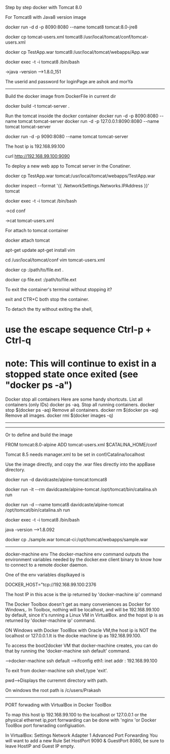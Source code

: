 Step by step docker with Tomcat 8.0

For Tomcat8 with Java8 version image 

docker run -d d -p 8090:8080 --name tomcat8 tomcat:8.0-jre8

docker cp tomcat-users.xml tomcat8:/usr/local/tomcat/conf/tomcat-users.xml
 
docker cp TestApp.war tomcat8:/usr/local/tomcat/webapps/App.war


docker exec -t -i tomcat8 /bin/bash

->java -version -->1.8.0_151


The userid and password for loginPage are ashok and morYa

********************************

Build the docker image from DockerFile in current dir

docker build -t tomcat-server .

Run the tomcat insoide the docker container
docker run -d -p 8090:8080 --name tomcat tomcat-server
docker run -d -p 127.0.0.1:8090:8080 --name tomcat tomcat-server

docker run -d -p 9090:8080 --name tomcat tomcat-server

The host ip is 192.168.99.100

curl http://192.168.99.100:9090
 
To deploy a new web app to Tomcat server in the Conatiner.

docker cp TestApp.war tomcat:/usr/local/tomcat/webapps/TestApp.war


docker inspect --format '{{ .NetworkSettings.Networks.IPAddress }}' tomcat

docker exec -t -i tomcat /bin/bash

->cd conf

->cat tomcat-users.xml

 
For attach to tomcat container 

docker attach tomcat

apt-get update
apt-get install vim

cd /usr/local/tomcat/conf
vim tomcat-users.xml


docker cp <container>:/path/to/file.ext .

docker cp file.ext <container>:/path/to/file.ext

To exit the container's terminal without stopping it?

exit and CTR+C both stop the container.

To detach the tty without exiting the shell,
# use the escape sequence Ctrl-p + Ctrl-q
# note: This will continue to exist in a stopped state once exited (see "docker ps -a")

Docker stop all containers
Here are some handy shortcuts.
List all containers (only IDs) docker ps -aq.
Stop all running containers. docker stop $(docker ps -aq)
Remove all containers. docker rm $(docker ps -aq)
Remove all images. docker rmi $(docker images -q)

**************************************************************************
********************************************************************
Or to define and build the image

FROM tomcat:8.0-alpine
ADD tomcat-users.xml $CATALINA_HOME/conf

Tomcat 8.5 needs manager.xml to be set in conf/Catalina/localhost
 
Use the image directly, and copy the .war files directly into the appBase directory.  

docker run -d davidcaste/alpine-tomcat:tomcat8

docker run -it --rm davidcaste/alpine-tomcat /opt/tomcat/bin/catalina.sh run

docker run -d --name tomcat8 davidcaste/alpine-tomcat /opt/tomcat/bin/catalina.sh run

docker exec -t -i tomcat8 /bin/bash

java -version -->1.8.092

docker cp ./sample.war tomcat-ci:/opt/tomcat/webapps/sample.war


*************************************************************
docker-machine env 
The docker-machine env command outputs the environment variables needed by the docker.exe client binary to know how to connect to a remote docker daemon.

One of the env variables displkayed is

DOCKER_HOST="tcp://192.168.99.100:2376

The host IP in this acse is the ip returned by 
'docker-machine ip'  command

The Docker Toolbox doesn't get as many conveniences as Docker for Windows,.
In Toolbox, nothing will be localhost, and will be 192.168.99.100 by default, since it's running a Linux VM in VirtualBox. and the hopst ip is as returned by 'docker-machine ip' command.

ON Windows with Docker ToolBox with Oracle VM,the host ip is NOT the localhost or 127.0.0.1.It is the docke machine ip as 
 192.168.99.100.

To access the boot2docker VM that docker-machine creates, you can do that by running the 'docker-machine ssh default' command.

-->docker-machine ssh default
-->ifconfig
eth1: inet addr : 192.168.99.100

To exit from docker-machine ssh  shell,type 'exit'.


pwd-->Displays the curremnt directory with path.

On windows the root path is /c/users/Prakash
*********************************

PORT forwading with VirtualBox in Docker ToolBox

To map this host ip 192.168.99.100 to the localhost or 127.0.0.1 or the physical ethernet ip,port forrwarding can be done with 'nginx 'or Docker ToolBox port forwrading configiuation.

In VirtualBox:
Settings
Network
Adapter 1 Advanced Port Forwarding
You will want to add a new Rule
Set HostPort 9090 & GuestPort 8080, be sure to leave HostIP and Guest IP empty.

